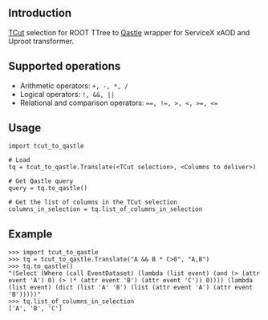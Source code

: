 ## Introduction
[TCut](https://root.cern.ch/doc/master/classTCut.html) selection for ROOT TTree to [Qastle](https://github.com/iris-hep/qastle) wrapper for ServiceX xAOD and Uproot transformer.

## Supported operations
- Arithmetic operators: `+, -, *, /`
- Logical operators: `!, &&, ||`
- Relational and comparison operators: `==, !=, >, <, >=, <=`

## Usage

```
import tcut_to_qastle

# Load
tq = tcut_to_qastle.Translate(<TCut selection>, <Columns to deliver>)

# Get Qastle query
query = tq.to_qastle() 

# Get the list of columns in the TCut selection
columns_in_selection = tq.list_of_columns_in_selection
```

## Example

```
>>> import tcut_to_qastle
>>> tq = tcut_to_qastle.Translate("A && B * C>0", "A,B")
>>> tq.to_qastle()
"(Select (Where (call EventDataset) (lambda (list event) (and (> (attr event 'A') 0) (> (* (attr event 'B') (attr event 'C')) 0)))) (lambda (list event) (dict (list 'A' 'B') (list (attr event 'A') (attr event 'B')))))"
>>> tq.list_of_columns_in_selection
['A', 'B', 'C']
```